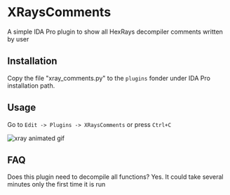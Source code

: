 # XRaysComments
A simple IDA Pro plugin to show all HexRays decompiler comments written by user


## Installation

Copy the file "xray_comments.py" to the `plugins` fonder under IDA Pro installation path.

## Usage
Go to `Edit -> Plugins -> XRaysComments` or press `Ctrl+C`

![xray animated gif](/rsrc/xrays_comments.gif?raw=true)


## FAQ

Does this plugin need to decompile all functions?
Yes. It could take several minutes only the first time it is run

